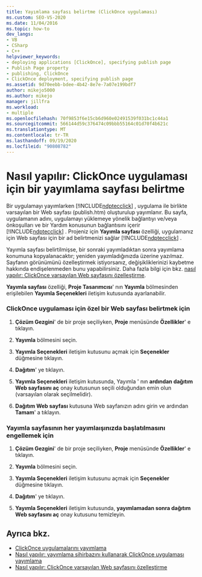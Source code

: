 ```yaml
---
title: Yayımlama sayfası belirtme (ClickOnce uygulaması)
ms.custom: SEO-VS-2020
ms.date: 11/04/2016
ms.topic: how-to
dev_langs:
- VB
- CSharp
- C++
helpviewer_keywords:
- deploying applications [ClickOnce], specifying publish page
- Publish Page property
- publishing, ClickOnce
- ClickOnce deployment, specifying publish page
ms.assetid: 9d70eebb-bdee-4b42-8e7e-7a07e199bdf7
author: mikejo5000
ms.author: mikejo
manager: jillfra
ms.workload:
- multiple
ms.openlocfilehash: 70f9853f6e15cb6d960e02491539f031bc1c44a1
ms.sourcegitcommit: 566144d59c376474c09bbb55164c01d70f4b621c
ms.translationtype: MT
ms.contentlocale: tr-TR
ms.lasthandoff: 09/19/2020
ms.locfileid: "90808782"
---
```

# <a name="how-to-specify-a-publish-page-for-a-clickonce-application"></a>Nasıl yapılır: ClickOnce uygulaması için bir yayımlama sayfası belirtme
Bir uygulamayı yayımlarken [!INCLUDE[ndptecclick](../deployment/includes/ndptecclick_md.md)] , uygulama ile birlikte varsayılan bir Web sayfası (publish.htm) oluşturulup yayımlanır. Bu sayfa, uygulamanın adını, uygulamayı yüklemeye yönelik bağlantıyı ve/veya önkoşulları ve bir Yardım konusunun bağlantısını içerir [!INCLUDE[ndptecclick](../deployment/includes/ndptecclick_md.md)] . Projeniz için **Yayımla sayfası** özelliği, uygulamanız için Web sayfası için bir ad belirtmenizi sağlar [!INCLUDE[ndptecclick](../deployment/includes/ndptecclick_md.md)] .

 Yayımla sayfası belirtilmişse, bir sonraki yayımladıktan sonra yayımlama konumuna kopyalanacaktır; yeniden yayımladığınızda üzerine yazılmaz. Sayfanın görünümünü özelleştirmek istiyorsanız, değişikliklerinizi kaybetme hakkında endişelenmeden bunu yapabilirsiniz. Daha fazla bilgi için bkz. [nasıl yapılır: ClickOnce varsayılan Web sayfasını özelleştirme](../deployment/how-to-customize-the-default-web-page-for-a-clickonce-application.md).

 **Yayımla sayfası** özelliği, **Proje Tasarımcısı**' nın **Yayımla** bölmesinden erişilebilen **Yayımla Seçenekleri** iletişim kutusunda ayarlanabilir.

### <a name="to-specify-a-custom-web-page-for-a-clickonce-application"></a>ClickOnce uygulaması için özel bir Web sayfası belirtmek için

1. **Çözüm Gezgini**' de bir proje seçiliyken, **Proje** menüsünde **Özellikler**' e tıklayın.

2. **Yayımla** bölmesini seçin.

3. **Yayımla Seçenekleri** iletişim kutusunu açmak için **Seçenekler** düğmesine tıklayın.

4. **Dağıtım**' ye tıklayın.

5. **Yayımla Seçenekleri** iletişim kutusunda, Yayımla ' nın **ardından dağıtım Web sayfasını aç** onay kutusunun seçili olduğundan emin olun (varsayılan olarak seçilmelidir).

6. **Dağıtım Web sayfası** kutusuna Web sayfanızın adını girin ve ardından **Tamam**' a tıklayın.

### <a name="to-prevent-the-publish-page-from-launching-each-time-you-publish"></a>Yayımla sayfasının her yayımlaışınızda başlatılmasını engellemek için

1. **Çözüm Gezgini**' de bir proje seçiliyken, **Proje** menüsünde **Özellikler**' e tıklayın.

2. **Yayımla** bölmesini seçin.

3. **Yayımla Seçenekleri** iletişim kutusunu açmak için **Seçenekler** düğmesine tıklayın.

4. **Dağıtım**' ye tıklayın.

5. **Yayımla Seçenekleri** iletişim kutusunda, **yayımlamadan sonra dağıtım Web sayfasını aç** onay kutusunu temizleyin.

## <a name="see-also"></a>Ayrıca bkz.
- [ClickOnce uygulamalarını yayımlama](../deployment/publishing-clickonce-applications.md)
- [Nasıl yapılır: yayımlama sihirbazını kullanarak ClickOnce uygulaması yayımlama](../deployment/how-to-publish-a-clickonce-application-using-the-publish-wizard.md)
- [Nasıl yapılır: ClickOnce varsayılan Web sayfasını özelleştirme](../deployment/how-to-customize-the-default-web-page-for-a-clickonce-application.md)